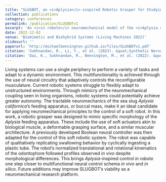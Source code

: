 ```yaml
---
title: "SLUGBOT, an <i>Aplysia</i>-inspired Robotic Grasper for Studying Control"
collection: publications
category: conferences
permalink: /publication/SLUGBOTv1
excerpt: 'An <i>in roboto</i> neuromechanical model of the <i>Aplysia californica</i> feeding structure.'
date: 2022-12-02
venue: 'Biomimetic and Biohybrid Systems (Living Machines 2022)'
slidesurl: ''
paperurl: 'http://michaelbennington.github.io/files/SLUGBOTv1.pdf'
citation: 'Sukhnandan, R., Li, Y., et al. (2023). &quot;Synthetic Nervous System Control of a Bioinspired Soft Grasper for Pick-and-Place Manipulation.&quot; <i>In: Meder, F., Hunt, A., Margheri, L., Mura, A., Mazzolai, B. (eds) Biomimetic and Biohybrid Systems. Living Machines 2023.</i> Lecture Notes in Computer Science(), vol 14157. Springer, Cham. https://doi.org/10.1007/978-3-031-38857-6_23'
citation: 'Dai, K., Sukhnandan, R., Bennington, M., et al. (2022). &quot;SLUGBOT, an <i>Aplysia</i>-Inspired Robotic Grasper for Studying Control.&quot; <i>In: Hunt, A., et al. Biomimetic and Biohybrid Systems. Living Machines 2022. Lecture Notes in Computer Science()</i>, vol 13548. Springer, Cham. https://doi.org/10.1007/978-3-031-20470-8_19 '
---
```


Living systems can use a single periphery to perform a variety of tasks and adapt to a dynamic environment. This multifunctionality is achieved through the use of neural circuitry that adaptively controls the reconfigurable musculature. Current robotic systems struggle to flexibly adapt to unstructured environments. Through mimicry of the neuromechanical coupling seen in living organisms, robotic systems could potentially achieve greater autonomy. The tractable neuromechanics of the sea slug <i>Aplysia californica</i>’s feeding apparatus, or buccal mass, make it an ideal candidate for applying neuromechanical principles to the control of a soft robot. In this work, a robotic grasper was designed to mimic specific morphology of the <i>Aplysia</i> feeding apparatus. These include the use of soft actuators akin to biological muscle, a deformable grasping surface, and a similar muscular architecture. A previously developed Boolean neural controller was then adapted for the control of this soft robotic system. The robot was capable of qualitatively replicating swallowing behavior by cyclically ingesting a plastic tube. The robot’s normalized translational and rotational kinematics of the odontophore followed profiles observed <i>in vivo</i> despite morphological differences. This brings <i>Aplysia</i>-inspired control <i>in roboto</i> one step closer to multifunctional neural control schema <i>in vivo</i> and <i>in silico</i>. Future additions may improve SLUGBOT’s viability as a neuromechanical research platform.